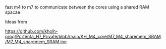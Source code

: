 fast m4 to m7 to communicate between the cores using a shared RAM spacae



Ideas from 

https://github.com/khoih-prog/Portenta_H7_Private/blob/main/KH_M4_core/M7_M4_sharemem_SRAM/M7_M4_sharemem_SRAM.ino



